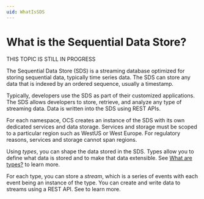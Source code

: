 ```yaml
---
uid: WhatIsSDS
---
```


# What is the Sequential Data Store?

THIS TOPIC IS STILL IN PROGRESS

The Sequential Data Store (SDS) is a streaming database optimized for storing sequential data, typically time series data. The SDS can store any data that is indexed by an ordered sequence, usually a timestamp.

Typically, developers use the SDS as part of their customized applications. The SDS allows developers to store, retrieve, and analyze any type of streaming data. Data is written into the SDS using REST APIs.

For each namespace, OCS creates an instance of the SDS with its own dedicated services and data storage. Services and storage must be scoped to a particular region such as WestUS or West Europe. For regulatory reasons, services and storage cannot span regions.

Using _types_, you can shape the data stored in the SDS. Types allow you to define what data is stored and to make that data extensible. See [What are types?](xref:WhatAreTypes) to learn more.

For each type, you can store a _stream_, which is a series of events with each event being an instance of the type. You can create and write data to streams using a REST API. See <link to streams> to learn more.
